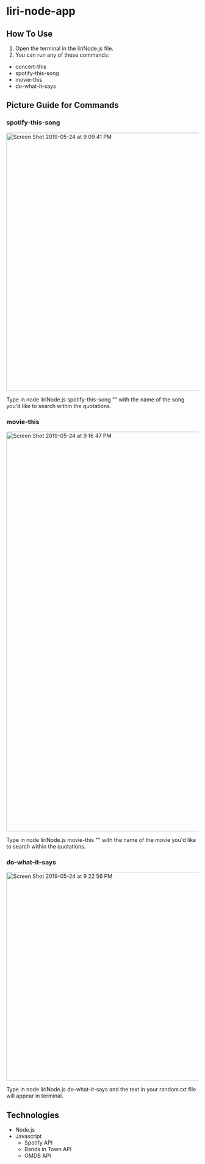 # liri-node-app

## How To Use
1. Open the terminal in the liriNode.js file.
2. You can run any of these commands:
* concert-this
* spotify-this-song
* movie-this 
* do-what-it-says
 
## Picture Guide for Commands 

### spotify-this-song

<img width="677" alt="Screen Shot 2019-05-24 at 9 09 41 PM" src="https://user-images.githubusercontent.com/47908177/58363355-8552b780-7e68-11e9-99e4-4eec5dbceea1.png">

Type in node liriNode.js spotify-this-song "" with the name of the song you'd like to search within the quotations.

### movie-this

<img width="1048" alt="Screen Shot 2019-05-24 at 9 16 47 PM" src="https://user-images.githubusercontent.com/47908177/58363417-59840180-7e69-11e9-93d3-984d4b66e565.png">

Type in node liriNode.js movie-this "" with the name of the movie you'd like to search within the quotations. 

### do-what-it-says 

<img width="547" alt="Screen Shot 2019-05-24 at 9 22 56 PM" src="https://user-images.githubusercontent.com/47908177/58363476-49205680-7e6a-11e9-8fcf-c3f7a983c0af.png">

Type in node liriNode.js do-what-it-says and the text in your random.txt file will appear in terminal. 

## Technologies 
* Node.js
* Javascript 
  * Spotify API 
  * Bands in Town API
  * OMDB API 
